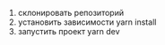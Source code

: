 1. склонировать репозиторий
2. установить зависимости
   yarn install
3. запустить проект
   yarn dev
